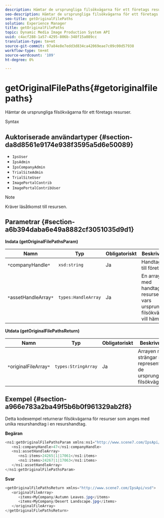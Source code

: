 ```yaml
---
description: Hämtar de ursprungliga filsökvägarna för ett företags resurser.
seo-description: Hämtar de ursprungliga filsökvägarna för ett företags resurser.
seo-title: getOriginalFilePaths
solution: Experience Manager
title: getOriginalFilePaths
topic: Dynamic Media Image Production System API
uuid: c4acf288-1a57-4295-806b-348f15a089cc
translation-type: tm+mt
source-git-commit: 97a84e8e7edd3d834ca42069eae7c09c00d57938
workflow-type: tm+mt
source-wordcount: '109'
ht-degree: 0%

---
```



# getOriginalFilePaths{#getoriginalfilepaths}

Hämtar de ursprungliga filsökvägarna för ett företags resurser.

Syntax

## Auktoriserade användartyper {#section-da8d8561e9174e938f3595a5d6e50089}

* `IpsUser`
* `IpsAdmin`
* `IpsCompanyAdmin`
* `TrialSiteAdmin`
* `TrialSiteUser`
* `ImagePortalContrib`
* `ImagePortalContribUser`

>[!NOTE]
>
>Kräver läsåtkomst till resursen.

## Parametrar {#section-a6b394daba6e49a8882cf3051035d9d1}

**Indata (getOriginalFilePathsParam)**

| Namn | Typ | Obligatoriskt | Beskrivning |
|---|---|---|---|
| `*`companyHandle`*` | `xsd:string` | Ja | Handtaget till företaget. |
| `*`assetHandleArray`*` | `types:HandleArray` | Ja | En array med handtag till resurser vars ursprungliga filsökväg du vill hämta. |

**Utdata (getOriginalFilePathsReturn)**

| Namn | Typ | Obligatoriskt | Beskrivning |
|---|---|---|---|
| `*`originalFileArray`*` | `types:StringArray` | Ja | Arrayen med strängar som representerar de ursprungliga filsökvägarna. |

## Exempel {#section-a966e783a2ba49f5b6b0f961329ab2f8}

Detta kodexempel returnerar filsökvägarna för resurser som anges med unika resurshandtag i en resurshandtag.

**Begäran**

```java
<ns1:getOriginalFilePathsParam xmlns:ns1="http://www.scene7.com/IpsApi/xsd">
   <ns1:companyHandle>47</ns1:companyHandle>
   <ns1:assetHandleArray>
      <ns1:items>24265|1|17061</ns1:items>
      <ns1:items>24267|1|17063</ns1:items>
   </ns1:assetHandleArray>
</ns1:getOriginalFilePathsParam>
```

**Svar**

```java
<getOriginalFilePathsReturn xmlns="http://www.scene7.com/IpsApi/xsd">
   <originalFileArray>
      <items>MyCompany/Autumn Leaves.jpg</items>
      <items>MyCompany/Desert Landscape.jpg</items>
   </originalFileArray>
</getOriginalFilePathsReturn>
```


